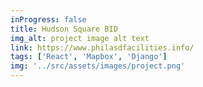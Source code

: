 ```yaml
---
inProgress: false
title: Hudson Square BID
img_alt: project image alt text
link: https://www.philasdfacilities.info/
tags: ['React', 'Mapbox', 'Django']
img: '../src/assets/images/project.png'
---
```

